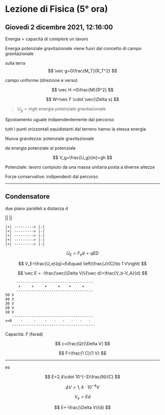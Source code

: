 # Lezione di Fisica (5° ora)
## Giovedì 2 dicembre 2021, 12:16:00

Energia = capacità di compiere un lavoro


Energia potenziale gravitazionale
viene fuori dal concetto di campo gravitazionale

sulla terra
$$
\vec g=G\frac{M_T}{R_T^2}
$$

campo uniforme (direzione e verso)


$$
\vec H =G\frac{M}{R^2}
$$



$$
W=\vec F \cdot \vec{\Delta s}
$$

> $U_g=mgh$
> energia potenziale gravitazionale


Spostamento uguale indipendentemente dal percorso


tutti i punti orizzontali equidistanti dal terreno hanno la stessa energia


Nuova grandezza: potenziale gravitazionale


da energia potenziale al potenziale


$$
V_g=\frac{U_g}{m}=gh
$$


Potenziale: lavoro compiuto da una massa unitaria posta a diverse altezze



Forze conservative: indipendenti dal percorso

---

## Condensatore

due piano paralleli a distanza d



||   || 




	|+| ---------> |-|
	|+| ---------> |-|
	|+| ---------> |-|
	|+| ---------> |-|
	|+| ---------> |-|



$$
U_E=F_ed=qED
$$


$$
V_E=\frac{U_e}{q}=Ed\quad \left(\frac{J}{C}\to 1 V\right)
$$


$$
\vec E = -\frac{\vec{\Delta V}}{\vec d}=\frac{V_b-V_A}{d}
$$


		 -----------------------------------
	      +     +     +     +    +     +
		 -----------------------------------
	50 V
	40 V
	30 V
	20 V 
	10 V
	   -------------------------------------
	v=0	   -     -    -   -   -   -   -   -  
	   --------------------------------------
Capacità: $F$ (farad)

$$
c=\frac{Q}{\Delta V}
$$

$$
F=\frac{1 C}{1 V}
$$

---

es




$$
E=2,4\cdot 10^{-3}\frac{N}{C}
$$

$$
\Delta V = 1,4\cdot 10^{-4}V
$$

$$
V_e = Ed
$$



$$
E=-\frac{\Delta V}{d}
$$
<!--stackedit_data:
eyJoaXN0b3J5IjpbLTE3ODY3OTIzNjYsMzE2ODg2MzkzLDEwNz
YzOTk3MjQsMTAzMDAxOTczOSwtMTUzMTU3NTY0MCwtNTU1MDQ1
NDIyLC0xMjIwNzEzNDg3XX0=
-->